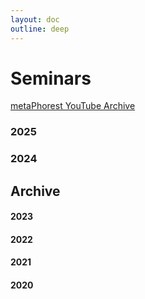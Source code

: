 ```yaml
---
layout: doc
outline: deep
---
```



# Seminars

[metaPhorest YouTube Archive](https://www.youtube.com/channel/UCQJQ3ni1ug5oWOnTqxEujzw)

### 2025

<Event
  header = "105th metaPhorest Seminar: Takahiro Tsukamoto & TBA"
  date = "January 10th, 2024 (Friday) 19:00 @Waseda TWIns"
/>

### 2024

<Event
  header = "104th metaPhorest Seminar: Aki Inomata + Ryota Matsunaga"
  date = "December 20th, 2024 (Friday) 19:00 @Waseda TWIns"
/>

<Event
  header = "103th metaPhorest Seminar: Hanna Saito & TBA"
  date = "December 13th, 2024 (Friday) 19:00 @Waseda TWIns"
/>

<Event
  header = "102th metaPhorest Seminar: Tomoya Ishibashi & Hajime Kanno"
  date = "December 6th, 2024 (Friday) 19:00 @Waseda TWIns"
/>

<Event
  header = "101th metaPhorest Seminar: Yukiko Shikata"
  date = "November 29th, 2024 (Friday) 19:00 @Waseda TWIns"
/>

<Event
  header = "100th metaPhorest Seminar: Mio Iizawa/Shiryu Kirie & Teruyoshi Furusawa"
  date = "November 22nd, 2024 (Friday) 19:00 @Waseda TWIns"
/>

<Event
  header = "99th metaPhorest Seminar: Kazutoshi Uemura & Yuri Nakahashi"
  date = "November 8th, 2024 (Friday) 19:00 @Waseda TWIns"
/>

<Event
  header = "98th metaPhorest Seminar: Shiho Fukuhara & TBA"
  date = "October 25th, 2024 (Friday) 19:00 @Waseda TWIns"
/>

<Event
  header = "97th metaPhorest Seminar: Georg Tremmel & Mariko Sakuragi"
  date = "October 18th, 2024 (Friday) 19:00 (online)"
  link = "/en/seminars/097"
/>

<Event
  header = "96th metaPhorest Seminar: Hiroki Matsumura & Kentaro Aki"
  date = "October 11th, 2024 (Friday) 19:00 @Waseda TWIns"
/>

<Event
  header = "95th metaPhorest Seminar: Dr. Ionat Zurr"
  date = "September 23, 2024 (Monday) 16:30-18:30 @Waseda TWIns"
  title = "“Ectogenic Desires – from cultures to labour”"
  link = "/en/seminars/095"
  image = "/seminars/095/Ionat_Sept_2024_preview.jpg"
/>


<!--
<Event
  title = "95th metaPhorest Seminar: Dr. Ionat Zurr"
  date = "September 23, 2024 (Monday) 16:30-18:30 @Waseda TWIns"
  link = "/en/seminars/095"
  image = "/seminars/095/Ionat_Sept_2024_preview.jpg"
>
  “Ectogenic Desires – from cultures to labour”
</Event>
-->

## Archive

#### 2023

#### 2022

#### 2021

#### 2020
